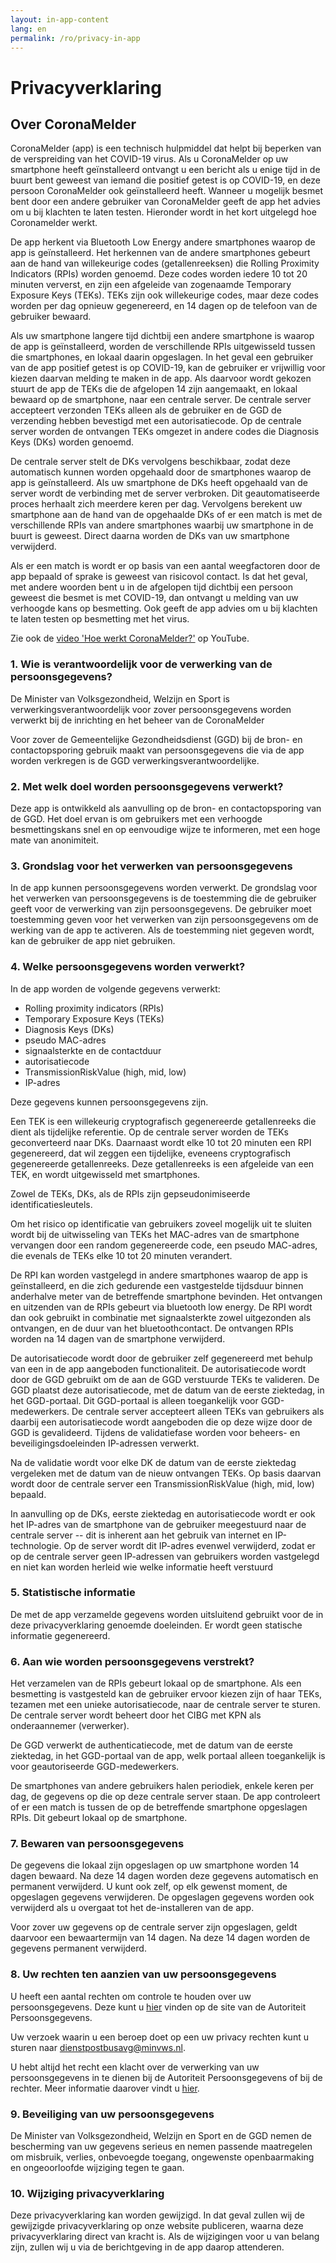 ```yaml
---
layout: in-app-content
lang: en
permalink: /ro/privacy-in-app
---
```


# Privacyverklaring

## Over CoronaMelder

CoronaMelder (app) is een technisch hulpmiddel dat helpt bij beperken van de verspreiding van het COVID-19 virus. Als u CoronaMelder op uw smartphone heeft geïnstalleerd ontvangt u een bericht als u enige tijd in de buurt bent geweest van iemand die positief getest is op COVID-19, en deze persoon CoronaMelder ook geïnstalleerd heeft. Wanneer u mogelijk besmet bent door een andere gebruiker van CoronaMelder geeft de app het advies om u bij klachten te laten testen. Hieronder wordt in het kort uitgelegd hoe Coronamelder werkt.

De app herkent via Bluetooth Low Energy andere smartphones waarop de app is geïnstalleerd. Het herkennen van de andere smartphones gebeurt aan de hand van willekeurige codes (getallenreeksen) die Rolling Proximity Indicators (RPIs) worden genoemd. Deze codes worden iedere 10 tot 20 minuten ververst, en zijn een afgeleide van zogenaamde Temporary Exposure Keys (TEKs). TEKs zijn ook willekeurige codes, maar deze codes worden per dag opnieuw gegenereerd, en 14 dagen op de telefoon van de gebruiker bewaard. 

Als uw smartphone langere tijd dichtbij een andere smartphone is waarop de app is geïnstalleerd, worden de verschillende RPIs uitgewisseld tussen die smartphones, en lokaal daarin opgeslagen. In het geval een gebruiker van de app positief getest is op COVID-19, kan de gebruiker er vrijwillig voor kiezen daarvan melding te maken in de app. Als daarvoor wordt gekozen stuurt de app de TEKs die de afgelopen 14 zijn aangemaakt, en lokaal bewaard op de smartphone, naar een centrale server. De centrale server accepteert verzonden TEKs alleen als de gebruiker en de GGD de verzending hebben bevestigd met een autorisatiecode. Op de centrale server worden de ontvangen TEKs omgezet in andere codes die Diagnosis Keys (DKs) worden genoemd. 

De centrale server stelt de DKs vervolgens beschikbaar, zodat deze automatisch kunnen worden opgehaald door de smartphones waarop de app is geïnstalleerd. Als uw smartphone de DKs heeft opgehaald van de server wordt de verbinding met de server verbroken. Dit geautomatiseerde proces herhaalt zich meerdere keren per dag. Vervolgens berekent uw smartphone aan de hand van de opgehaalde DKs of er een match is met de verschillende RPIs van andere smartphones waarbij uw smartphone in de buurt is geweest. Direct daarna worden de DKs van uw smartphone verwijderd. 

Als er een match is wordt er op basis van een aantal weegfactoren door de app bepaald of sprake is geweest van risicovol contact. Is dat het geval, met andere woorden bent u in de afgelopen tijd dichtbij een persoon geweest die besmet is met COVID-19, dan ontvangt u melding van uw verhoogde kans op besmetting. Ook geeft de app advies om u bij klachten te laten testen op besmetting met het virus.

Zie ook de [video 'Hoe werkt CoronaMelder?'](https://www.youtube.com/watch?v=mk7ZNygVW1E&feature=youtu.be) op YouTube.

### 1. Wie is verantwoordelijk voor de verwerking van de persoonsgegevens? 

De Minister van Volksgezondheid, Welzijn en Sport is verwerkingsverantwoordelijk voor zover persoonsgegevens worden verwerkt bij de inrichting en het beheer van de CoronaMelder

Voor zover de Gemeentelijke Gezondheidsdienst (GGD) bij de bron- en contactopsporing gebruik maakt van persoonsgegevens die via de app worden verkregen is de GGD verwerkingsverantwoordelijke.

### 2. Met welk doel worden persoonsgegevens verwerkt? 

Deze app is ontwikkeld als aanvulling op de bron- en contactopsporing van de GGD. Het doel ervan is om gebruikers met een verhoogde besmettingskans snel en op eenvoudige wijze te informeren, met een hoge mate van anonimiteit.

### 3. Grondslag voor het verwerken van persoonsgegevens 

In de app kunnen persoonsgegevens worden verwerkt. De grondslag voor het verwerken van persoonsgegevens is de toestemming die de gebruiker geeft voor de verwerking van zijn persoonsgegevens. De gebruiker moet toestemming geven voor het verwerken van zijn persoonsgegevens om de werking van de app te activeren. Als de toestemming niet gegeven wordt, kan de gebruiker de app niet gebruiken.

### 4. Welke persoonsgegevens worden verwerkt? 

In de app worden de volgende gegevens verwerkt:

- Rolling proximity indicators (RPIs)
- Temporary Exposure Keys (TEKs)
- Diagnosis Keys (DKs)
- pseudo MAC-adres
- signaalsterkte en de contactduur
- autorisatiecode
- TransmissionRiskValue (high, mid, low)
- IP-adres

Deze gegevens kunnen persoonsgegevens zijn. 

Een TEK is een willekeurig cryptografisch gegenereerde getallenreeks die dient als tijdelijke referentie. Op de centrale server worden de TEKs geconverteerd naar DKs. Daarnaast wordt elke 10 tot 20 minuten een RPI gegenereerd, dat wil zeggen een tijdelijke, eveneens cryptografisch gegenereerde getallenreeks. Deze getallenreeks is een afgeleide van een TEK, en wordt uitgewisseld met smartphones. 

Zowel de TEKs, DKs, als de RPIs zijn gepseudonimiseerde identificatiesleutels.

Om het risico op identificatie van gebruikers zoveel mogelijk uit te sluiten wordt bij de uitwisseling van TEKs het MAC-adres van de smartphone vervangen door een random gegenereerde code, een pseudo MAC-adres, die evenals de TEKs elke 10 tot 20 minuten verandert.

De RPI kan worden vastgelegd in andere smartphones waarop de app is geïnstalleerd, en die zich gedurende een vastgestelde tijdsduur binnen anderhalve meter van de betreffende smartphone bevinden. Het ontvangen en uitzenden van de RPIs gebeurt via bluetooth low energy. De RPI wordt dan ook gebruikt in combinatie met signaalsterkte zowel uitgezonden als ontvangen, en de duur van het bluetoothcontact. De ontvangen RPIs worden na 14 dagen van de smartphone verwijderd. 

De autorisatiecode wordt door de gebruiker zelf gegenereerd met behulp van een in de app aangeboden functionaliteit. De autorisatiecode wordt door de GGD gebruikt om de aan de GGD verstuurde TEKs te valideren. De GGD plaatst deze autorisatiecode, met de datum van de eerste ziektedag, in het GGD-portaal. Dit GGD-portaal is alleen toegankelijk voor GGD-medewerkers. De centrale server accepteert alleen TEKs van gebruikers als daarbij een autorisatiecode wordt aangeboden die op deze wijze door de GGD is gevalideerd. Tijdens de validatiefase worden voor beheers- en beveiligingsdoeleinden IP-adressen verwerkt.

Na de validatie wordt voor elke DK de datum van de eerste ziektedag vergeleken met de datum van de  nieuw ontvangen TEKs. Op basis daarvan wordt door de centrale server een TransmissionRiskValue (high, mid, low) bepaald.

In aanvulling op de DKs, eerste ziektedag en autorisatiecode wordt er ook het IP-adres van de smartphone van de gebruiker meegestuurd naar de centrale server -- dit is inherent aan het gebruik van internet en IP-technologie. Op de server wordt dit IP-adres evenwel verwijderd, zodat er op de centrale server geen IP-adressen van gebruikers worden vastgelegd en niet kan worden herleid wie welke informatie heeft verstuurd

### 5. Statistische informatie 

De met de app verzamelde gegevens worden uitsluitend gebruikt voor de in deze privacyverklaring genoemde doeleinden. Er wordt geen statische informatie gegenereerd.

### 6. Aan wie worden persoonsgegevens verstrekt?

Het verzamelen van de RPIs gebeurt lokaal op de smartphone. Als een besmetting is vastgesteld kan de gebruiker ervoor kiezen zijn of haar TEKs, tezamen met een unieke autorisatiecode, naar de centrale server te sturen. De centrale server wordt beheert door het CIBG met KPN als onderaannemer (verwerker).

De GGD verwerkt de authenticatiecode, met de datum van de eerste ziektedag, in het GGD-portaal van de app, welk portaal alleen toegankelijk is voor geautoriseerde GGD-medewerkers.

De smartphones van andere gebruikers halen periodiek, enkele keren per dag, de gegevens op die op deze centrale server staan. De app controleert of er een match is tussen de op de betreffende smartphone opgeslagen RPIs. Dit gebeurt lokaal op de smartphone. 

### 7. Bewaren van persoonsgegevens

De gegevens die lokaal zijn opgeslagen op uw smartphone worden 14 dagen bewaard. Na deze 14 dagen worden deze gegevens automatisch en permanent verwijderd. U kunt ook zelf, op elk gewenst moment, de opgeslagen gegevens verwijderen. De opgeslagen gegevens worden ook verwijderd als u overgaat tot het de-installeren van de app. 

Voor zover uw gegevens op de centrale server zijn opgeslagen, geldt daarvoor een bewaartermijn van 14 dagen. Na deze 14 dagen worden de gegevens permanent verwijderd. 

### 8. Uw rechten ten aanzien van uw persoonsgegevens 

U heeft een aantal rechten om controle te houden over uw persoonsgegevens. Deze kunt u [hier](https://autoriteitpersoonsgegevens.nl/nl/onderwerpen/algemene-informatie-avg/rechten-van-betrokkenen) vinden op de site van de Autoriteit Persoonsgegevens.

Uw verzoek waarin u een beroep doet op een uw privacy rechten kunt u sturen naar [dienstpostbusavg@minvws.nl](mailto:dienstpostbusavg@minvws.nl).

U hebt altijd het recht een klacht over de verwerking van uw persoonsgegevens in te dienen bij de Autoriteit Persoonsgegevens of bij de rechter. Meer informatie daarover vindt u [hier](https://autoriteitpersoonsgegevens.nl/nl/zelf-doen/gebruik-uw-privacyrechten/klacht-melden-bij-de-ap). 

### 9. Beveiliging van uw persoonsgegevens

De Minister van Volksgezondheid, Welzijn en Sport en de GGD nemen de bescherming van uw gegevens serieus en nemen passende maatregelen om misbruik, verlies, onbevoegde toegang, ongewenste openbaarmaking en ongeoorloofde wijziging tegen te gaan.

### 10. Wijziging privacyverklaring

Deze privacyverklaring kan worden gewijzigd. In dat geval zullen wij de gewijzigde privacyverklaring op onze website publiceren, waarna deze privacyverklaring direct van kracht is. Als de wijzigingen voor u van belang zijn, zullen wij u via de berichtgeving in de app daarop attenderen. 